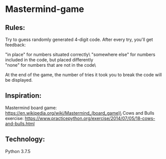 # Mastermind-game

## Rules:

Try to guess randomly generated 4-digit code. After every try, you'll get feedback:

"in place" for numbers situated correctly\ 
"somewhere else" for numbers included in the code, but placed differently\
"none" for numbers that are not in the code\

At the end of the game, the number of tries it took you to break the code will be displayed.

## Inspiration:

Mastermind board game: https://en.wikipedia.org/wiki/Mastermind_(board_game)\
Cows and Bulls exercise: https://www.practicepython.org/exercise/2014/07/05/18-cows-and-bulls.html

## Technology:

Python 3.7.5

